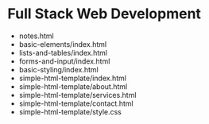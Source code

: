 # Full Stack Web Development
- notes.html
- basic-elements/index.html
- lists-and-tables/index.html
- forms-and-input/index.html
- basic-styling/index.html
- simple-html-template/index.html
- simple-html-template/about.html
- simple-html-template/services.html
- simple-html-template/contact.html
- simple-html-template/style.css
